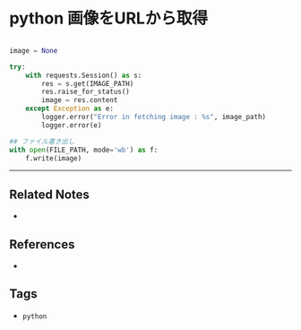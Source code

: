 # python 画像をURLから取得
```py

image = None

try:  
    with requests.Session() as s:  
        res = s.get(IMAGE_PATH)  
 		res.raise_for_status()
		image = res.content
	except Exception as e:  
    	logger.error("Error in fetching image : %s", image_path)  
 		logger.error(e)

## ファイル書き出し
with open(FILE_PATH, mode='wb') as f:
    f.write(image)
```

---
## Related Notes
- 

## References
- 

## Tags
- `python` 
